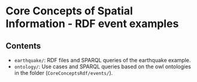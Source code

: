 Core Concepts of Spatial Information - RDF event examples
=========================================================


Contents
----------------------

* `earthquake/`: RDF files and SPARQL queries of the earthquake example.
* `ontology/`: Use cases and SPARQL queries based on the owl ontologies in the folder (`CoreConceptsRdf/events/`).
